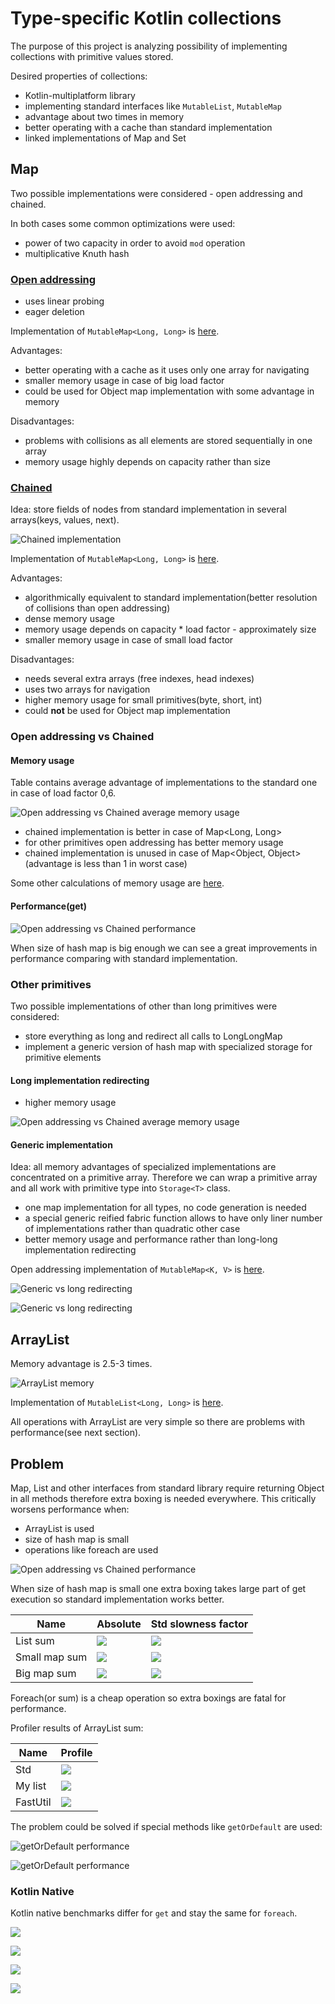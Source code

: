 # Type-specific Kotlin collections
The purpose of this project is analyzing possibility of implementing collections with primitive values stored.

Desired properties of collections:
* Kotlin-multiplatform library
* implementing standard interfaces like `MutableList`, `MutableMap`
* advantage about two times in memory
* better operating with a cache than standard implementation
* linked implementations of Map and Set

## Map

Two possible implementations were considered - open addressing and chained.

In both cases some common optimizations were used:
* power of two capacity in order to avoid `mod` operation
* multiplicative Knuth hash

### [Open addressing](https://en.wikipedia.org/wiki/Open_addressing)

* uses linear probing
* eager deletion

Implementation of `MutableMap<Long, Long>` is [here](https://github.com/zuevmaxim/TypeSpecificCollections/blob/master/src/commonMain/kotlin/example/LongLongLinkedHashMap.kt).

Advantages:
* better operating with a cache as it uses only one array for navigating
* smaller memory usage in case of big load factor
* could be used for Object map implementation with some advantage in memory

Disadvantages:
* problems with collisions as all elements are stored sequentially in one array
* memory usage highly depends on capacity rather than size


### [Chained](https://en.wikipedia.org/wiki/Hash_table#Separate_chaining)

Idea: store fields of nodes from standard implementation in several arrays(keys, values, next).

![Chained implementation](images/Chained.png "Chained implementation")

Implementation of `MutableMap<Long, Long>` is [here](https://github.com/zuevmaxim/TypeSpecificCollections/blob/master/src/commonMain/kotlin/example/ChainedLinkedHashMap.kt).

Advantages:
* algorithmically equivalent to standard implementation(better resolution of collisions than open addressing)
* dense memory usage
* memory usage depends on capacity * load factor - approximately size
* smaller memory usage in case of small load factor

Disadvantages:
* needs several extra arrays (free indexes, head indexes)
* uses two arrays for navigation
* higher memory usage for small primitives(byte, short, int)
* could **not** be used for Object map implementation

### Open addressing vs Chained
#### Memory usage

Table contains average advantage of implementations to the standard one in case of load factor 0,6.

![Open addressing vs Chained average memory usage](images/OpenAddressingVsChainsPrimitives.png "Average memory usage advantage")

* chained implementation is better in case of Map<Long, Long>
* for other primitives open addressing has better memory usage
* chained implementation is unused in case of Map<Object, Object> (advantage is less than 1 in worst case)

Some other calculations of memory usage are [here](https://docs.google.com/spreadsheets/d/1kkx25AV-ooflnOoD7Oil_BTGXvvAFprYQuEbjiR2GPI/edit?usp=sharing).

#### Performance(get)

![Open addressing vs Chained performance](images/JVMLongBigMapGet.png "Performance of get")

When size of hash map is big enough we can see a great improvements in performance comparing with standard implementation.

### Other primitives

Two possible implementations of other than long primitives were considered:
* store everything as long and redirect all calls to LongLongMap
* implement a generic version of hash map with specialized storage for primitive elements

#### Long implementation redirecting

* higher memory usage

![Open addressing vs Chained average memory usage](images/OpenAddressingVsChainsLong.png "Average memory usage advantage")


#### Generic implementation
Idea: all memory advantages of specialized implementations are concentrated on a primitive array. Therefore we can wrap a primitive array and all work with primitive type into `Storage<T>` class.

* one map implementation for all types, no code generation is needed
* a special generic reified fabric function allows to have only liner number of implementations rather than quadratic other case
* better memory usage and performance rather than long-long implementation redirecting 

Open addressing implementation of `MutableMap<K, V>` is [here](https://github.com/zuevmaxim/TypeSpecificCollections/blob/master/src/commonMain/kotlin/example/LinkedOpenHashMap.kt).

![Generic vs long redirecting](images/JVMIntSmallMapGet.png)

![Generic vs long redirecting](images/JVMIntBigMapGet.png)

## ArrayList

Memory advantage is 2.5-3 times.

![](images/JVMListMemory.png "ArrayList memory")

Implementation of `MutableList<Long, Long>` is [here](https://github.com/zuevmaxim/TypeSpecificCollections/blob/readme/src/commonMain/kotlin/example/LongArrayList.kt).

All operations with ArrayList are very simple so there are problems with performance(see next section).

## Problem

Map, List and other interfaces from standard library require returning Object in all methods therefore extra boxing is needed everywhere. This critically worsens performance when:
* ArrayList is used
* size of hash map is small
* operations like foreach are used

![Open addressing vs Chained performance](images/JVMLongSmallMapGet.png "Performance of get")

When size of hash map is small one extra boxing takes large part of get execution so standard implementation works better.

| Name          | Absolute | Std slowness factor |
|---------------|----------|---------------------|
| List sum      |![](images/JVMListForeach.png "")|![](images/JVMListFactor.png "")|
| Small map sum |![](images/JVMLongSmallMapForeach.png "")|![](images/JVMLongSmallMapForeachFactor.png "")|
| Big map sum   |![](images/JVMLongBigMapForeach.png "")|![](images/JVMLongBigMapForeachFactor.png "")|

Foreach(or sum) is a cheap operation so extra boxings are fatal for performance.

Profiler results of ArrayList sum:

| Name     | Profile |
|----------|---------|
| Std      |![](images/StdProfile.png "")|
| My list  |![](images/MyListProfile.png "")|
| FastUtil |![](images/FastUtilProfile.png "")|

The problem could be solved if special methods like `getOrDefault` are used:

![](images/jvm_getOrDefault_long_small.png "getOrDefault performance")

![](images/jvm_getOrDefault_long_big.png "getOrDefault performance")

### Kotlin Native

Kotlin native benchmarks differ for `get` and stay the same for `foreach`.

![](images/native_LongSmallMapGet.png "")

![](images/native_LongBigMapGet.png "")

![](images/native_LongSmallMapForeach.png "")

![](images/native_LongBigMapForeach.png "")